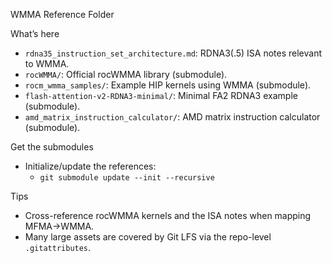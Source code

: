 WMMA Reference Folder

What’s here
- `rdna35_instruction_set_architecture.md`: RDNA3(.5) ISA notes relevant to WMMA.
- `rocWMMA/`: Official rocWMMA library (submodule).
- `rocm_wmma_samples/`: Example HIP kernels using WMMA (submodule).
- `flash-attention-v2-RDNA3-minimal/`: Minimal FA2 RDNA3 example (submodule).
- `amd_matrix_instruction_calculator/`: AMD matrix instruction calculator (submodule).

Get the submodules
- Initialize/update the references:
  - `git submodule update --init --recursive`

Tips
- Cross-reference rocWMMA kernels and the ISA notes when mapping MFMA→WMMA.
- Many large assets are covered by Git LFS via the repo-level `.gitattributes`.

